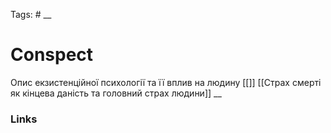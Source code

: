 Tags: #
__
# Conspect
Опис екзистенційної психології та її вплив на людину
[[]]
[[Страх смерті як кінцева даність та головний страх людини]]
__
### Links
